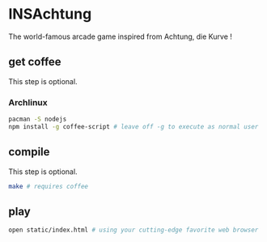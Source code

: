 # INSAchtung

The world-famous arcade game inspired from Achtung, die Kurve !

## get coffee
This step is optional.
### Archlinux
```bash
pacman -S nodejs
npm install -g coffee-script # leave off -g to execute as normal user
```

## compile
This step is optional.
```bash
make # requires coffee
```

## play
```bash
open static/index.html # using your cutting-edge favorite web browser 
```